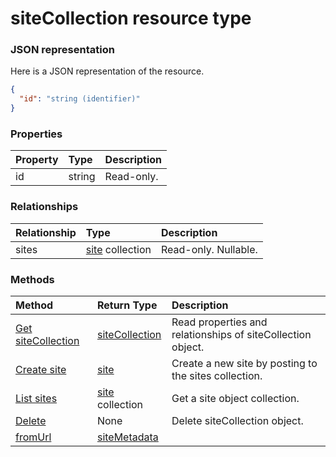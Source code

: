# siteCollection resource type



### JSON representation

Here is a JSON representation of the resource.

<!-- {
  "blockType": "resource",
  "optionalProperties": [

  ],
  "@odata.type": "microsoft.graph.sitecollection"
}-->

```json
{
  "id": "string (identifier)"
}

```
### Properties
| Property	   | Type	|Description|
|:---------------|:--------|:----------|
|id|string| Read-only.|

### Relationships
| Relationship | Type	|Description|
|:---------------|:--------|:----------|
|sites|[site](site.md) collection| Read-only. Nullable.|

### Methods

| Method		   | Return Type	|Description|
|:---------------|:--------|:----------|
|[Get siteCollection](../api/sitecollection_get.md) | [siteCollection](sitecollection.md) |Read properties and relationships of siteCollection object.|
|[Create site](../api/sitecollection_post_sites.md) |[site](site.md)| Create a new site by posting to the sites collection.|
|[List sites](../api/sitecollection_list_sites.md) |[site](site.md) collection| Get a site object collection.|
|[Delete](../api/sitecollection_delete.md) | None |Delete siteCollection object. |
|[fromUrl](../api/sitecollection_fromurl.md)|[siteMetadata](sitemetadata.md)||

<!-- uuid: 8fcb5dbc-d5aa-4681-8e31-b001d5168d79
2015-10-25 14:57:30 UTC -->
<!-- {
  "type": "#page.annotation",
  "description": "siteCollection resource",
  "keywords": "",
  "section": "documentation",
  "tocPath": ""
}-->